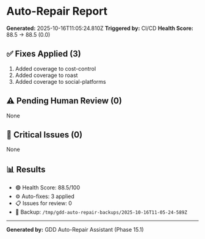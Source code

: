 # Auto-Repair Report

**Generated:** 2025-10-16T11:05:24.810Z
**Triggered by:** CI/CD
**Health Score:** 88.5 → 88.5 (0.0)

## ✅ Fixes Applied (3)

1. Added coverage to cost-control
2. Added coverage to roast
3. Added coverage to social-platforms

## ⚠️ Pending Human Review (0)

None

## 🔴 Critical Issues (0)

None

## 📊 Results

- 🟢 Health Score: 88.5/100
- ⚙️ Auto-fixes: 3 applied
- 📋 Issues for review: 0
- 💾 Backup: `/tmp/gdd-auto-repair-backups/2025-10-16T11-05-24-589Z`

---

**Generated by:** GDD Auto-Repair Assistant (Phase 15.1)
